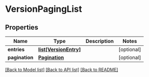 # VersionPagingList

## Properties
Name | Type | Description | Notes
------------ | ------------- | ------------- | -------------
**entries** | [**list[VersionEntry]**](VersionEntry.md) |  | [optional] 
**pagination** | [**Pagination**](Pagination.md) |  | [optional] 

[[Back to Model list]](../README.md#documentation-for-models) [[Back to API list]](../README.md#documentation-for-api-endpoints) [[Back to README]](../README.md)

